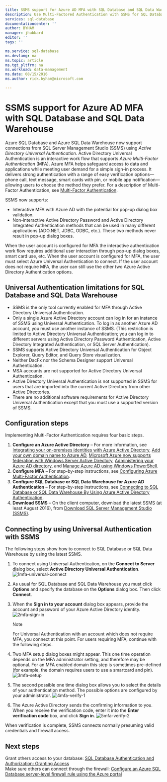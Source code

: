```yaml
---
title: SSMS support for Azure AD MFA with SQL Database and SQL Data Warehouse | Microsoft Azure
description: Use Multi-Factored Authentication with SSMS for SQL Database and SQL Data Warehouse.
services: sql-database
documentationcenter: ''
author: BYHAM
manager: jhubbard
editor: ''
tags: ''

ms.service: sql-database
ms.devlang: na
ms.topic: article
ms.tgt_pltfrm: na
ms.workload: data-management
ms.date: 08/15/2016
ms.author: rick.byham@microsoft.com

---
```

# SSMS support for Azure AD MFA with SQL Database and SQL Data Warehouse
Azure SQL Database and Azure SQL Data Warehouse now support connections from SQL Server Management Studio (SSMS) using *Active Directory Universal Authentication*. Active Directory Universal Authentication is an interactive work flow that supports *Azure Multi-Factor Authentication* (MFA). Azure MFA helps safeguard access to data and applications while meeting user demand for a simple sign-in process. It delivers strong authentication with a range of easy verification options—phone call, text message, smart cards with pin, or mobile app notification—allowing users to choose the method they prefer. For a description of Multi-Factor Authentication, see [Multi-Factor Authentication](../multi-factor-authentication/multi-factor-authentication.md).

SSMS now supports:

* Interactive MFA with Azure AD with the potential for pop-up dialog box validation.
* Non-interactive Active Directory Password and Active Directory Integrated Authentication methods that can be used in many different applications (ADO.NET, JDBC, ODBC, etc.). These two methods never result in pop-up dialog boxes.

When the user account is configured for MFA the interactive authentication work flow requires additional user interaction through pop-up dialog boxes, smart card use, etc. When the user account is configured for MFA, the user must select Azure Universal Authentication to connect. If the user account does not require MFA, the user can still use the other two Azure Active Directory Authentication options.

## Universal Authentication limitations for SQL Database and SQL Data Warehouse
* SSMS is the only tool currently enabled for MFA through Active Directory Universal Authentication.
* Only a single Azure Active Directory account can log in for an instance of SSMS using Universal Authentication. To log in as another Azure AD account, you must use another instance of SSMS. (This restriction is limited to Active Directory Universal Authentication; you can log in to different servers using Active Directory Password Authentication, Active Directory Integrated Authentication, or SQL Server Authentication).
* SSMS supports Active Directory Universal Authentication for Object Explorer, Query Editor, and Query Store visualization.
* Neither DacFx nor the Schema Designer support Universal Authentication.
* MSA accounts are not supported for Active Directory Universal Authentication.
* Active Directory Universal Authentication is not supported in SSMS for users that are imported into the current Active Directory from other Active Directories.
* There are no additional software requirements for Active Directory Universal Authentication except that you must use a supported version of SSMS.

## Configuration steps
Implementing Multi-Factor Authentication requires four basic steps.

1. **Configure an Azure Active Directory** – For more information, see [Integrating your on-premises identities with Azure Active Directory](../active-directory/active-directory-aadconnect.md), [Add your own domain name to Azure AD](https://azure.microsoft.com/blog/2012/11/28/windows-azure-now-supports-federation-with-windows-server-active-directory/), [Microsoft Azure now supports federation with Windows Server Active Directory](https://azure.microsoft.com/blog/2012/11/28/windows-azure-now-supports-federation-with-windows-server-active-directory/), [Administering your Azure AD directory](https://msdn.microsoft.com/library/azure/hh967611.aspx), and [Manage Azure AD using Windows PowerShell](https://msdn.microsoft.com/library/azure/jj151815.aspx).
2. **Configure MFA** – For step-by-step instructions, see [Configuring Azure Multi-Factor Authentication](../multi-factor-authentication/multi-factor-authentication-whats-next.md). 
3. **Configure SQL Database or SQL Data Warehouse for Azure AD Authentication** – For step-by-step instructions, see [Connecting to SQL Database or SQL Data Warehouse By Using Azure Active Directory Authentication](sql-database-aad-authentication.md).
4. **Download SSMS** – On the client computer, download the latest SSMS (at least August 2016), from [Download SQL Server Management Studio (SSMS)](https://msdn.microsoft.com/library/mt238290.aspx).

## Connecting by using Universal Authentication with SSMS
The following steps show how to connect to SQL Database or SQL Data Warehouse by using the latest SSMS.

1. To connect using Universal Authentication, on the **Connect to Server** dialog box, select **Active Directory Universal Authentication**.
   ![1mfa-universal-connect][1]
2. As usual for SQL Database and SQL Data Warehouse you must click **Options** and specify the database on the **Options** dialog box. Then click **Connect**.
3. When the **Sign in to your account** dialog box appears, provide the account and password of your Azure Active Directory identity.
   ![2mfa-sign-in][2]
   
   > [!NOTE]
   > For Universal Authentication with an account which does not require MFA, you connect at this point. For users requiring MFA, continue with the following steps.
   > 
   > 
4. Two MFA setup dialog boxes might appear. This one time operation depends on the MFA administrator setting, and therefore may be optional. For an MFA enabled domain this step is sometimes pre-defined (for example, the domain requires users to use a smartcard and pin).  
   ![3mfa-setup][3]
5. The second possible one time dialog box allows you to select the details of your authentication method. The possible options are configured by your administrator.
   ![4mfa-verify-1][4]
6. The Azure Active Directory sends the confirming information to you. When you receive the verification code, enter it into the **Enter verification code** box, and click **Sign in**.
   ![5mfa-verify-2][5]

When verification is complete, SSMS connects normally presuming valid credentials and firewall access.

## Next steps
Grant others access to your database: [SQL Database Authentication and Authorization: Granting Access](sql-database-manage-logins.md)  
Make sure others can connect through the firewall: [Configure an Azure SQL Database server-level firewall rule using the Azure portal](sql-database-configure-firewall-settings.md)

[1]: ./media/sql-database-ssms-mfa-auth/1mfa-universal-connect.png
[2]: ./media/sql-database-ssms-mfa-auth/2mfa-sign-in.png
[3]: ./media/sql-database-ssms-mfa-auth/3mfa-setup.png
[4]: ./media/sql-database-ssms-mfa-auth/4mfa-verify-1.png
[5]: ./media/sql-database-ssms-mfa-auth/5mfa-verify-2.png

